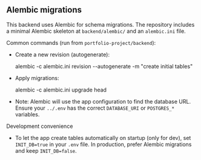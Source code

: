 Alembic migrations
------------------

This backend uses Alembic for schema migrations. The repository includes a minimal
Alembic skeleton at `backend/alembic/` and an `alembic.ini` file.

Common commands (run from `portfolio-project/backend`):

- Create a new revision (autogenerate):

  alembic -c alembic.ini revision --autogenerate -m "create initial tables"

- Apply migrations:

  alembic -c alembic.ini upgrade head

- Note: Alembic will use the app configuration to find the database URL. Ensure
  your `../.env` has the correct `DATABASE_URI` or `POSTGRES_*` variables.

Development convenience
- To let the app create tables automatically on startup (only for dev), set
  `INIT_DB=true` in your `.env` file. In production, prefer Alembic migrations
  and keep `INIT_DB=false`.
